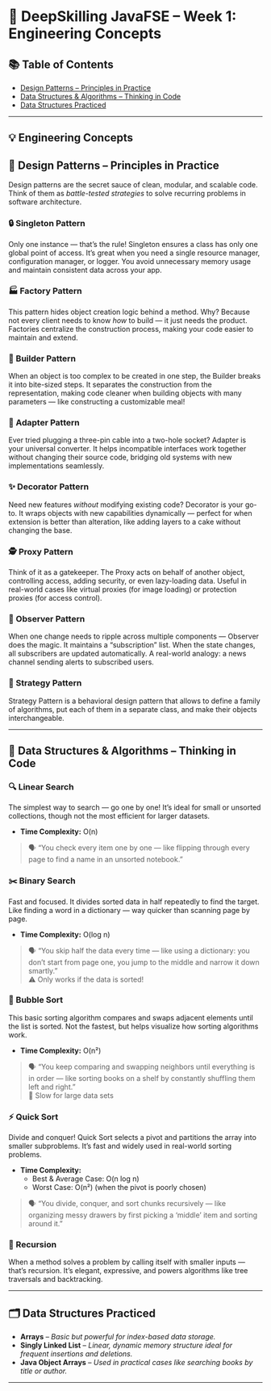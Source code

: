 # 🌱 DeepSkilling JavaFSE – Week 1: Engineering Concepts

## 📚 Table of Contents

- [Design Patterns – Principles in Practice](#-design-patterns--principles-in-practice)
- [Data Structures & Algorithms – Thinking in Code](#-data-structures--algorithms--thinking-in-code)
- [Data Structures Practiced](#-data-structures-practiced)


---
## 💡 Engineering Concepts

## 🎨 Design Patterns – Principles in Practice

Design patterns are the secret sauce of clean, modular, and scalable code. Think of them as *battle-tested strategies* to solve recurring problems in software architecture.

### 🔒 Singleton Pattern
Only one instance — that’s the rule! Singleton ensures a class has only one global point of access. It’s great when you need a single resource manager, configuration manager, or logger. You avoid unnecessary memory usage and maintain consistent data across your app.

### 🏭 Factory Pattern
This pattern hides object creation logic behind a method. Why? Because not every client needs to know *how* to build — it just needs the product. Factories centralize the construction process, making your code easier to maintain and extend.

### 🧱 Builder Pattern
When an object is too complex to be created in one step, the Builder breaks it into bite-sized steps. It separates the construction from the representation, making code cleaner when building objects with many parameters — like constructing a customizable meal!

### 🔌 Adapter Pattern
Ever tried plugging a three-pin cable into a two-hole socket? Adapter is your universal converter. It helps incompatible interfaces work together without changing their source code, bridging old systems with new implementations seamlessly.

### ✨ Decorator Pattern
Need new features *without* modifying existing code? Decorator is your go-to. It wraps objects with new capabilities dynamically — perfect for when extension is better than alteration, like adding layers to a cake without changing the base.

### 🕵️ Proxy Pattern
Think of it as a gatekeeper. The Proxy acts on behalf of another object, controlling access, adding security, or even lazy-loading data. Useful in real-world cases like virtual proxies (for image loading) or protection proxies (for access control).

### 📢 Observer Pattern
When one change needs to ripple across multiple components — Observer does the magic. It maintains a “subscription” list. When the state changes, all subscribers are updated automatically. A real-world analogy: a news channel sending alerts to subscribed users.

### 🎯 Strategy Pattern
Strategy Pattern is a behavioral design pattern that allows to define a family of algorithms, put each of them in a separate class, and make their objects interchangeable.

---

## 🧮 Data Structures & Algorithms – Thinking in Code

### 🔍 Linear Search
The simplest way to search — go one by one! It’s ideal for small or unsorted collections, though not the most efficient for larger datasets.

- **Time Complexity:** O(n)  
> 🗣️ “You check every item one by one — like flipping through every page to find a name in an unsorted notebook.”

### ✂️ Binary Search
Fast and focused. It divides sorted data in half repeatedly to find the target. Like finding a word in a dictionary — way quicker than scanning page by page.

- **Time Complexity:** O(log n)  
> 🗣️ “You skip half the data every time — like using a dictionary: you don’t start from page one, you jump to the middle and narrow it down smartly.”  
⚠️ Only works if the data is sorted!

### 🫧 Bubble Sort
This basic sorting algorithm compares and swaps adjacent elements until the list is sorted. Not the fastest, but helps visualize how sorting algorithms work.

- **Time Complexity:** O(n²)  
> 🗣️ “You keep comparing and swapping neighbors until everything is in order — like sorting books on a shelf by constantly shuffling them left and right.”  
🐌 Slow for large data sets

### ⚡ Quick Sort
Divide and conquer! Quick Sort selects a pivot and partitions the array into smaller subproblems. It’s fast and widely used in real-world sorting problems.

- **Time Complexity:**  
  - Best & Average Case: O(n log n)  
  - Worst Case: O(n²) (when the pivot is poorly chosen)  
> 🗣️ “You divide, conquer, and sort chunks recursively — like organizing messy drawers by first picking a ‘middle’ item and sorting around it.”

### 🔁 Recursion
When a method solves a problem by calling itself with smaller inputs — that’s recursion. It’s elegant, expressive, and powers algorithms like tree traversals and backtracking.

---

## 🗂️ Data Structures Practiced

- **Arrays** – *Basic but powerful for index-based data storage.*
- **Singly Linked List** – *Linear, dynamic memory structure ideal for frequent insertions and deletions.*
- **Java Object Arrays** – *Used in practical cases like searching books by title or author.*

---
